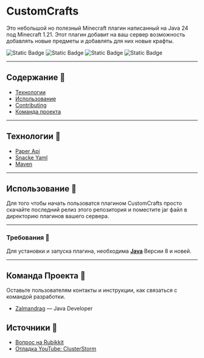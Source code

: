 # CustomCrafts
Это небольшой но полезный Minecraft плагин написанный на Java 24 под Minecraft 1.21.
Этот плагин добавит на ваш сервер возможность добавлять новые предметы и добавлять для них новые крафты.

![Static Badge](https://img.shields.io/badge/Minecraft%20%D0%92%D0%B5%D1%80%D1%81%D0%B8%D1%8F%3A%201.21.x-red) ![Static Badge](https://img.shields.io/badge/%D0%9D%D0%B5%D0%BE%D0%B1%D1%85%D0%BE%D0%B4%D0%B8%D0%BC%D0%B0%D1%8F%20%D0%92%D0%B5%D1%80%D1%81%D0%B8%D1%8F%20Java%3A%208%2B-blue) ![Static Badge](https://img.shields.io/badge/%D0%90%D0%BA%D1%82%D1%83%D0%B0%D0%BB%D1%8C%D0%BD%D0%B0%D1%8F%20%D0%92%D0%B5%D1%80%D1%81%D0%B8%D1%8F%20%D0%A0%D0%B5%D0%BB%D0%B8%D0%B7%D0%B0%3A%201.0-blude) ![Static Badge](https://img.shields.io/badge/%D0%A2%D1%80%D0%B5%D0%B1%D1%83%D0%B5%D0%BC%D0%BE%D0%B5%20%D1%8F%D0%B4%D1%80%D0%BE%20%D1%81%D0%B5%D1%80%D0%B2%D0%B5%D1%80%D0%B0%3A%20Paper%20%D0%B8%D0%BB%D0%B8%20%D0%B5%D0%B3%D0%BE%20%D1%84%D0%BE%D1%80%D0%BA%D0%B8-purple%20)


___
## Содержание :book:
- [Технологии](#технологии)
- [Использование](#Использование)
- [Contributing](#contributing)
- [Команда проекта](#команда-проекта)
___
## Технологии :rocket:
- [Paper Api](https://papermc.io/)
- [Snacke Yaml](https://bitbucket.org/snakeyaml/snakeyaml/src/master/)
- [Maven](https://maven.apache.org/)

___
## Использование :wrench:
Для того чтобы начать пользоватся плагином CustomCrafts просто скачайте последний релиз этого репозитория и поместите jar файл в директорию плагинов вашего сервера.

___
### Требования :pushpin:
Для установки и запуска плагина, необходима [**Java**](https://www.java.com/) Версии 8 и новей.

___
## Команда Проекта :shirt:
Оставьте пользователям контакты и инструкции, как связаться с командой разработки.

- [Zalmandrag](https://github.com/Zalmandrag) — Java Developer

## Источники :closed_book:
- [Вопрос на Rubikkit](https://rubukkit.org/threads/sozdanie-kastomnyx-kraftov.175515/)
- [Отладка YouTube: ClusterStorm](https://www.youtube.com/watch?v=dUPOXSAZsf0) 
